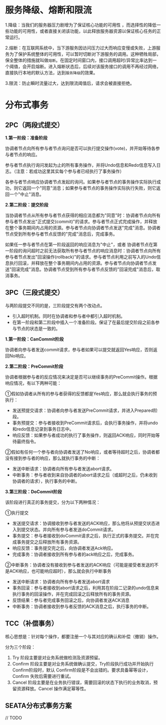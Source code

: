 # 服务降级、熔断和限流
1.降级：当我们的服务器压力剧增为了保证核心功能的可用性 ，而选择性的降低一些功能的可用性，或者直接关闭该功能，以此释放服务器资源以保证核心任务的正常运行。

2.熔断：在互联网系统中，当下游服务因访问压力过大而响应变慢或失败，上游服务为了保护系统整体的可用性，可以暂时切断对下游服务的调用。这种牺牲局部，保全整体的措施就叫做`熔断`。在固定时间窗口内，接口调用超时/异常比率达到一个阈值，会开启熔断。进入熔断状态后，后续对该服务接口的调用不再经过网络，直接执行本地的默认方法，达到`服务降级`的效果。

3.限流：防止瞬时流量过大，达到限流阈值后，请求会被直接拒绝。

# 分布式事务
## 2PC（两段式提交）
**1.第一阶段：准备阶段**

协调者节点向所有参与者节点询问是否可以执行提交操作(vote)，并开始等待各参与者节点的响应。

参与者节点执行询问发起为止的所有事务操作，并将Undo信息和Redo信息写入日志。（注意：若成功这里其实每个参与者已经执行了事务操作）

各参与者节点响应协调者节点发起的询问。如果参与者节点的事务操作实际执行成功，则它返回一个"同意"消息；如果参与者节点的事务操作实际执行失败，则它返回一个"中止"消息。

**2.第二阶段：提交阶段**

当协调者节点从所有参与者节点获得的相应消息都为"同意"时：协调者节点向所有参与者节点发出"正式提交(commit)"的请求。参与者节点正式完成操作，并释放在整个事务期间内占用的资源。参与者节点向协调者节点发送"完成"消息。协调者节点受到所有参与者节点反馈的"完成"消息后，完成事务。

如果任一参与者节点在第一阶段返回的响应消息为"中止"，或者 协调者节点在第一阶段的询问超时之前无法获取所有参与者节点的响应消息时：协调者节点向所有参与者节点发出"回滚操作(rollback)"的请求。参与者节点利用之前写入的Undo信息执行回滚，并释放在整个事务期间内占用的资源。参与者节点向协调者节点发送"回滚完成"消息。协调者节点受到所有参与者节点反馈的"回滚完成"消息后，取消事务。

## 3PC（三段式提交）
与两阶段提交不同的是，三阶段提交有两个改动点。
- 引入超时机制。同时在协调者和参与者中都引入超时机制。
- 在第一阶段和第二阶段中插入一个准备阶段。保证了在最后提交阶段之前各参与节点的状态是一致的。

**1.第一阶段：CanCommit阶段**

协调者向参与者发送commit请求，参与者如果可以提交就返回Yes响应，否则返回No响应。

**2.第二阶段：PreCommit阶段**

协调者根据参与者的反应情况来决定是否可以继续事务的PreCommit操作。根据响应情况，有以下两种可能：

①假如协调者从所有的参与者获得的反馈都是Yes响应，那么就会执行事务的预执行：
- 发送预提交请求：协调者向参与者发送PreCommit请求，并进入Prepared阶段。
- 事务预提交：参与者接收到PreCommit请求后，会执行事务操作，并将undo和redo信息记录到事务日志中。
- 响应反馈：如果参与者成功的执行了事务操作，则返回ACK响应，同时开始等待最终指令。

②假如有任何一个参与者向协调者发送了No响应，或者等待超时之后，协调者都没有接到参与者的响应，那么就执行事务的中断：
- 发送中断请求：协调者向所有参与者发送abort请求。
- 中断事务：参与者收到来自协调者的abort请求之后（或超时之后，仍未收到协调者的请求），执行事务的中断。

**3.第三阶段：DoCommit阶段**

该阶段进行真正的事务提交，分为以下两种情况：

①执行提交
- 发送提交请求：协调接收到参与者发送的ACK响应，那么他将从预提交状态进入到提交状态。并向所有参与者发送doCommit请求。
- 事务提交：参与者接收到doCommit请求之后，执行正式的事务提交。并在完成事务提交之后释放所有事务资源。
- 响应反馈：事务提交完之后，向协调者发送Ack响应。
- 完成事务：协调者接收到所有参与者的ack响应之后，完成事务。

②中断事务：协调者没有接收到参与者发送的ACK响应（可能是接受者发送的不是ACK响应，也可能响应超时），那么就会执行中断事务
- 发送中断请求：协调者向所有参与者发送abort请求
- 事务回滚：参与者接收到abort请求之后，利用其在阶段二记录的undo信息来执行事务的回滚操作，并在完成回滚之后释放所有的事务资源。
- 反馈结果：参与者完成事务回滚之后，向协调者发送ACK消息
- 中断事务：协调者接收到参与者反馈的ACK消息之后，执行事务的中断。

## TCC（补偿事务）
核心思想是：针对每个操作，都要注册一个与其对应的确认和补偿（撤销）操作。

分为三个阶段：
1. Try 阶段主要是对业务系统做检测及资源预留。
2. Confirm 阶段主要是对业务系统做确认提交，Try阶段执行成功并开始执行 Confirm阶段时，默认 Confirm阶段是不会出错的。要求具备幂等设计，Confirm 失败后需要进行重试。
3. Cancel 阶段主要是在业务执行错误，需要回滚的状态下执行的业务取消，预留资源释放。Cancel 操作满足幂等性。

## SEATA分布式事务方案
// TODO